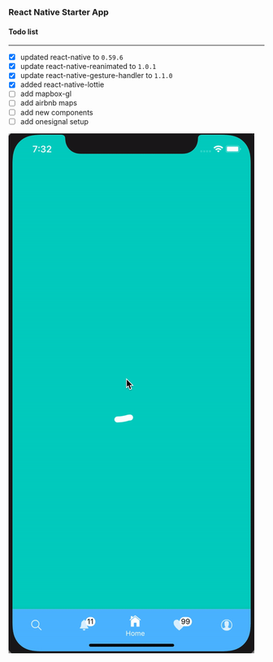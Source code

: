 ### React Native Starter App

#### Todo list
------------


> 
- [x] updated react-native to `0.59.6`
- [x] update react-native-reanimated  to `1.0.1`
- [x] update react-native-gesture-handler to `1.1.0`
- [x] added react-native-lottie
- [ ] add mapbox-gl
- [ ] add airbnb maps
- [ ] add new components
- [ ] add onesignal setup

![alt text](https://github.com/mustafaskir/react_native_starter_app/blob/master/screenR.gif)
